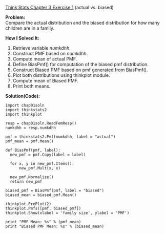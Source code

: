 [Think Stats Chapter 3 Exercise 1](http://greenteapress.com/thinkstats2/html/thinkstats2004.html#toc31) (actual vs. biased)

**Problem:**  
Compare the actual distribution and the biased distribution for how many children are in a family.

**How I Solved It:**  
1. Retrieve variable *numkdhh*.  
2. Construct PMF based on *numkdhh*.  
3. Compute mean of actual PMF.  
4. Define BiasPmf() for computation of the biased pmf distribution.  
5. Construct Biased PMF based on pmf generated from BiasPmf().  
6. Plot both distributions using thinkplot module.  
7. Compute mean of Biased PMF.  
8. Print both means.

**Solution(Code):**

    import chap01soln  
    import thinkstats2  
    import thinkplot  

    resp = chap01soln.ReadFemResp()  
    numkdhh = resp.numkdhh

    pmf = thinkstats2.Pmf(numkdhh, label = "actual")  
    pmf_mean = pmf.Mean() 

    def BiasPmf(pmf, label):
      new_pmf = pmf.Copy(label = label)
  	  
  	  for x, y in new_pmf.Items():
  		  new_pmf.Mult(x, x)
  
  	  new_pmf.Normalize()
  	  return new_pmf

    biased_pmf = BiasPmf(pmf, label = "biased")  
    biased_mean = biased_pmf.Mean()

    thinkplot.PrePlot(2)  
    thinkplot.Pmfs([pmf, biased_pmf])  
    thinkplot.Show(xlabel = 'family size', ylabel = 'PMF')  

    print "PMF Mean: %s" % (pmf_mean)  
    print "Biased PMF Mean: %s" % (biased_mean)
    
  
